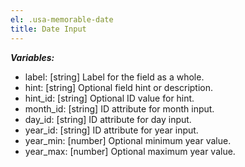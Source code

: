 ```yaml
---
el: .usa-memorable-date
title: Date Input
---
```


___Variables:___
* label: [string] Label for the field as a whole.
* hint: [string] Optional field hint or description.
* hint_id: [string] Optional ID value for hint.
* month_id: [string] ID attribute for month input.
* day_id: [string] ID attribute for day input.
* year_id: [string] ID attribute for year input.
* year_min: [number] Optional minimum year value.
* year_max: [number] Optional maximum year value.
